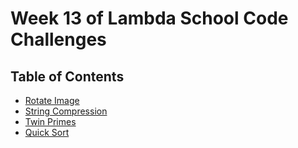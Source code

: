 # Week 13 of Lambda School Code Challenges

## Table of Contents

- [Rotate Image](rotate-image)
- [String Compression](string-compression)
- [Twin Primes](twin-primes)
- [Quick Sort](quick-sort)
